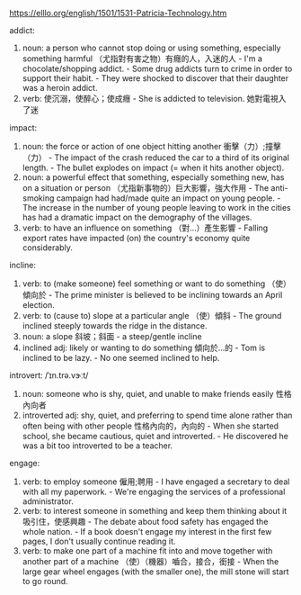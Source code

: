 https://elllo.org/english/1501/1531-Patricia-Technology.htm

addict:
  1. noun: a person who cannot stop doing or using something, especially something harmful  （尤指對有害之物）有癮的人，入迷的人
    - I'm a chocolate/shopping addict.
    - Some drug addicts turn to crime in order to support their habit.
    - They were shocked to discover that their daughter was a heroin addict.
  2. verb: 使沉溺，使醉心；使成癮
    - She is addicted to television. 她對電視入了迷

impact:
  1. noun: the force or action of one object hitting another  衝擊（力）;撞擊（力）
    - The impact of the crash reduced the car to a third of its original length.
    - The bullet explodes on impact (= when it hits another object).
  2. noun: a powerful effect that something, especially something new, has on a situation or person  （尤指新事物的）巨大影響，強大作用
    - The anti-smoking campaign had had/made quite an impact on young people.
    - The increase in the number of young people leaving to work in the cities has had a dramatic impact on the demography of the villages.
  3. verb: to have an influence on something  （對…）產生影響
    - Falling export rates have impacted (on) the country's economy quite considerably.

incline:
  1. verb: to (make someone) feel something or want to do something  （使）傾向於
    - The prime minister is believed to be inclining towards an April election.
  2. verb: to (cause to) slope at a particular angle  （使）傾斜
    - The ground inclined steeply towards the ridge in the distance.
  3. noun: a slope  斜坡；斜面
    - a steep/gentle incline
  4. inclined adj: likely or wanting to do something  傾向於…的
    - Tom is inclined to be lazy.
    - No one seemed inclined to help.

introvert: /ˈɪn.trə.vɝːt/
  1. noun: someone who is shy, quiet, and unable to make friends easily  性格內向者
  2. introverted adj: shy, quiet, and preferring to spend time alone rather than often being with other people  性格內向的，內向的
    - When she started school, she became cautious, quiet and introverted.
    - He discovered he was a bit too introverted to be a teacher.

engage:
  1. verb: to employ someone  僱用;聘用
    - I have engaged a secretary to deal with all my paperwork.
    - We're engaging the services of a professional administrator.
  2. verb: to interest someone in something and keep them thinking about it  吸引住，使感興趣
    - The debate about food safety has engaged the whole nation.
    - If a book doesn't engage my interest in the first few pages, I don't usually continue reading it.
  3. verb: to make one part of a machine fit into and move together with another part of a machine  （使）（機器）嚙合，接合，銜接
    - When the large gear wheel engages (with the smaller one), the mill stone will start to go round.
